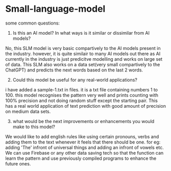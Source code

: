 # Small-language-model
some common questions:
1. Is this an AI model? In what ways is it similar or dissimilar from AI models?

No, this SLM model is very basic compartively to the AI models present in the industry. however, it is quite similair to many AI models out there as AI currently in the industry is just predicitve modelling and works on large set of data. This SLM also works on a data set(very small compartively to the ChatGPT) and predicts the next words based on the last 2 words.

2. Could this model be useful for any real-world applications?

i have added a sample-1.txt in files. it is a txt file containing numbers 1 to 100. this model recognises the pattern very well and prints counting with 100% precision and not doing random stuff except the starting pair. This has a real world application of text prediction with good amount of precision on medium data sets.

3. what would be the next improvements or enhancements you would make to this model?

We would like to add english rules like using certain pronouns, verbs and adding them to the text whenever it feels that there should be one. for eg: adding 'The' infront of universal things and adding an infront of vowels etc. We can use Firebase or any other data saving tech so that the function can learn the pattern and use previously compiled programs to enhance the future ones.
